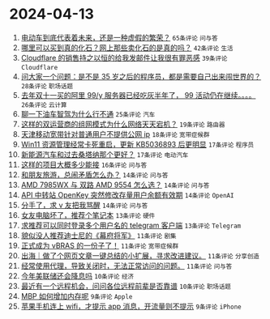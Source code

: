 # 2024-04-13

1. [电动车到底代表着未来，还是一种虚假的繁荣？](https://www.v2ex.com/t/1032119) `65条评论` `问与答`
1. [哪里可以买到真的化石？网上那些卖化石的是真的吗？](https://www.v2ex.com/t/1032145) `42条评论` `生活`
1. [Cloudflare 的销售持之以恒的给我发邮件让我很有罪恶感](https://www.v2ex.com/t/1032125) `39条评论` `Cloudflare`
1. [问大家一个问题：是不是 35 岁之后的程序员，都是需要自己出来闯世界的？](https://www.v2ex.com/t/1032128) `28条评论` `职场话题`
1. [去年双十一买的阿里 99/y 服务器已经吃灰半年了， 99 活动仍在继续。。。。](https://www.v2ex.com/t/1032149) `26条评论` `云计算`
1. [聊一下油车智驾为什么行不通](https://www.v2ex.com/t/1032160) `25条评论` `汽车`
1. [这样的双运营商的组网模式为什么网络天天宕机？](https://www.v2ex.com/t/1032194) `19条评论` `路由器`
1. [天津移动宽带针对普通用户不提供公网 ip](https://www.v2ex.com/t/1032205) `18条评论` `宽带症候群`
1. [Win11 资源管理经常卡死重启，更新 KB5036893 后更明显](https://www.v2ex.com/t/1032223) `17条评论` `程序员`
1. [新能源汽车和过去桑塔纳那个更好？](https://www.v2ex.com/t/1032117) `17条评论` `电动汽车`
1. [这样的项目大概多少能接](https://www.v2ex.com/t/1032188) `16条评论` `问与答`
1. [和朋友旅游，总闹矛盾怎么办？](https://www.v2ex.com/t/1032249) `14条评论` `问与答`
1. [AMD 7985WX 与 双路 AMD 9554 怎么选？](https://www.v2ex.com/t/1032174) `14条评论` `问与答`
1. [API 中转站 OpenKey 突然修改存量用户余额有效期](https://www.v2ex.com/t/1032122) `14条评论` `OpenAI`
1. [分手了，求 v 友把我骂醒](https://www.v2ex.com/t/1032132) `14条评论` `问与答`
1. [女友电脑坏了，推荐个笔记本](https://www.v2ex.com/t/1032225) `13条评论` `硬件`
1. [求推荐可以同时登录多个用户名的 telegram 客户端](https://www.v2ex.com/t/1032154) `13条评论` `Telegram`
1. [貌似没人推荐迪士尼的《幕府将军》](https://www.v2ex.com/t/1032236) `11条评论` `剧集`
1. [正式成为 vBRAS 的一份子了！](https://www.v2ex.com/t/1032224) `11条评论` `宽带症候群`
1. [出海｜做了个网页文章一键总结的小扩展，寻求改进建议。](https://www.v2ex.com/t/1032200) `11条评论` `分享创造`
1. [经常使用代理，导致关闭时，无法正常访问的问题。](https://www.v2ex.com/t/1032153) `11条评论` `问与答`
1. [今年美联储还会降息吗](https://www.v2ex.com/t/1032229) `10条评论` `经济`
1. [最近有一个远程机会，问问各位远程前辈是否靠谱](https://www.v2ex.com/t/1032213) `10条评论` `职场话题`
1. [MBP 如何增加内存呢](https://www.v2ex.com/t/1032238) `9条评论` `Apple`
1. [苹果手机连上 wifi，才提示 app 消息，开流量则不提示](https://www.v2ex.com/t/1032158) `9条评论` `iPhone`
